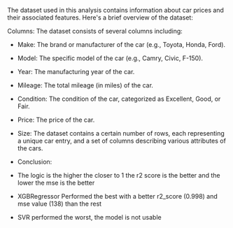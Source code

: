 The dataset used in this analysis contains information about car prices and their associated features. Here's a brief overview of the dataset:

Columns: The dataset consists of several columns including:

* Make: The brand or manufacturer of the car (e.g., Toyota, Honda, Ford).
* Model: The specific model of the car (e.g., Camry, Civic, F-150).
* Year: The manufacturing year of the car.
* Mileage: The total mileage (in miles) of the car.
* Condition: The condition of the car, categorized as Excellent, Good, or Fair.
* Price: The price of the car.
* Size: The dataset contains a certain number of rows, each representing a unique car entry, and a set of columns describing various attributes of the cars.

* Conclusion:
* The logic is the higher the closer to 1 the r2 score is the better and the lower the mse is the better
* XGBRegressor Performed the best with a better r2_score (0.998) and mse value (138) than the rest
* SVR performed the worst, the model is not usable
